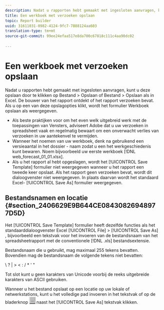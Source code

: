 ```yaml
---
description: Nadat u rapporten hebt gemaakt met ingesloten aanvragen, kunt u deze opslaan door te klikken op Bestand > Opslaan of Bestand > Opslaan als in Excel. De bouwer van het rapport ontdekt of het rapport verzoeken bevat. Als u op een van deze opslagopties klikt, wordt het formulier Werkboek opslaan als weergegeven.
title: Een werkboek met verzoeken opslaan
topic: Report builder
uuid: 31611031-0982-4124-9fc7-7888124aa603
translation-type: tm+mt
source-git-commit: 99ee24efaa517e8da700c67818c111c4aa90dc02

---
```



# Een werkboek met verzoeken opslaan

Nadat u rapporten hebt gemaakt met ingesloten aanvragen, kunt u deze opslaan door te klikken op Bestand > Opslaan of Bestand > Opslaan als in Excel. De bouwer van het rapport ontdekt of het rapport verzoeken bevat. Als u op een van deze opslagopties klikt, wordt het formulier Werkboek opslaan als weergegeven.

* Als beste praktijken voor om het even welk uitgebreid werk met de toepassingen van Vensters, adviseert Adobe dat u uw verzoeken in spreadsheet vaak en regelmatig bewaart om een onverwacht verlies van verzoeken in uw aantekenvel te vermijden.
* Wanneer het noemen van uw werkboek, denk na gebruikend een versieaantal in het dossier - naam zodat u een het werkgeschiedenis kunt bewaren. Noem bijvoorbeeld uw eerste werkboek [!DNL web_forecast_01_01.xlsx].
* Als u het rapport al hebt opgeslagen, wordt het [!UICONTROL Save Template] formulier niet weergegeven wanneer u het rapport een tweede keer opslaat. Als het rapport geen verzoeken bevat, wordt dit dialoogvenster niet weergegeven. In plaats daarvan wordt het standaard Excel- [!UICONTROL Save As] formulier weergegeven.

## Bestandsnamen en locatie {#section_2406629E9B644CE08430826948977D5D}

Het [!UICONTROL Save Template] formulier heeft dezelfde functies als het standaarddialoogvenster Excel [!UICONTROL File] > [!UICONTROL Save As] , bijvoorbeeld een tekstvak voor het invoeren van de bestandsnaam van het spreadsheetrapport met de conventionele [!DNL .xls] bestandsextensie.

Bestandsnaam die u gebruikt, mag maximaal 255 tekens bevatten. Bovendien mag de bestandsnaam de volgende tekens niet bevatten:

\ ? | > &lt; : / * &#39; &quot;

Tot slot kunt u geen karakters van Unicode voorbij de reeks uitgebreide karakters van ASCII gebruiken.

Wanneer u het bestand opslaat op een locatie op uw lokale of netwerkstations, kunt u het volledige pad invoeren in het tekstvak of op de bladerknop ![browse_button.gif](assets/browse_button.gif) naast het [!UICONTROL Save As] tekstvak klikken.
